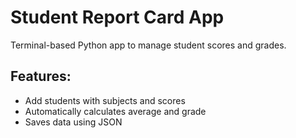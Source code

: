 # Student Report Card App

Terminal-based Python app to manage student scores and grades.

## Features:
- Add students with subjects and scores
- Automatically calculates average and grade
- Saves data using JSON
